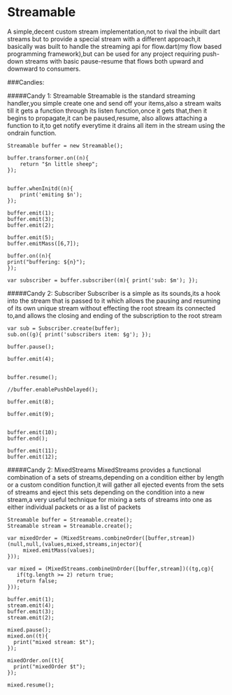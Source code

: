 Streamable
==========
A simple,decent custom stream implementation,not to rival the inbuilt dart streams but to provide a special stream with a different approach,it basically was built to handle the streaming api for flow.dart(my flow based programming framework),but can be used for any project requiring push-down streams with basic pause-resume that flows both upward and downward to consumers.

###Candies:

#####Candy 1: Streamable 
	Streamable is the standard streaming handler,you simple create one and send off your items,also a stream waits till it gets
	a function through its listen function,once it gets that,then it begins to propagate,it can be paused,resume, also allows
	attaching a function to it,to get notify everytime it drains all item in the stream using the ondrain function.
	
    Streamable buffer = new Streamable();
  
    buffer.transformer.on((n){
        return "$n little sheep";
    });
  

    buffer.whenInitd((n){
        print('emiting $n');
    });

    buffer.emit(1);
    buffer.emit(3);
    buffer.emit(2);

    buffer.emit(5);
    buffer.emitMass([6,7]);

    buffer.on((n){
    print("buffering: ${n}");
    });

    var subscriber = buffer.subscriber((m){ print('sub: $m'); });


#####Candy 2: Subscriber
    Subscriber is a simple as its sounds,its a hook into the stream that is passed to it which allows the pausing and resuming of its own unique stream without effecting the root stream its connected to,and allows the closing and ending of the subscription to the root stream
    
    var sub = Subscriber.create(buffer);
    sub.on((g){ print('subscribers item: $g'); });

    buffer.pause();

    buffer.emit(4);


    buffer.resume();

    //buffer.enablePushDelayed();

    buffer.emit(8);

    buffer.emit(9);


    buffer.emit(10);
    buffer.end();

    buffer.emit(11);
    buffer.emit(12);

#####Candy 2: MixedStreams
    MixedStreams provides a functional combination of a sets of streams,depending on a condition either by length or a custom condition function,it will gather all ejected events from the sets of streams and eject this sets depending on the condition into a new stream,a very useful technique for mixing a sets of streams into one as either individual packets or as a list of packets
    
    Streamable buffer = Streamable.create();
    Streamable stream = Streamable.create();  

    var mixedOrder = (MixedStreams.combineOrder([buffer,stream])(null,null,(values,mixed,streams,injector){
         mixed.emitMass(values);
    }));
     
    var mixed = (MixedStreams.combineUnOrder([buffer,stream])((tg,cg){
       if(tg.length >= 2) return true;
       return false;
    }));
       
    buffer.emit(1);
    stream.emit(4);
    buffer.emit(3);
    stream.emit(2);
     
    mixed.pause();
    mixed.on((t){
      print("mixed stream: $t");
    });

    mixedOrder.on((t){
      print("mixedOrder $t");  
    });

    mixed.resume();